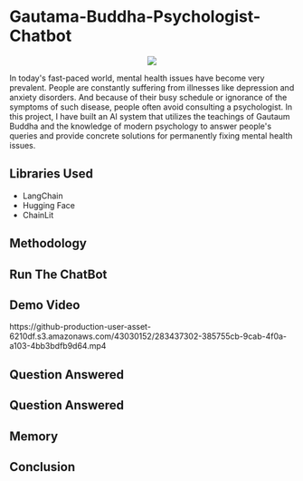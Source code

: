 # Gautama-Buddha-Psychologist-Chatbot
<p align="center">
<img src="https://e0.pxfuel.com/wallpapers/344/189/desktop-wallpaper-buddha-anime-buddhist-art.jpg">
</p>
<p>In today's fast-paced world, mental health issues have become very prevalent. People are constantly suffering from illnesses like depression and anxiety disorders. And because of their busy schedule or ignorance of the symptoms of such disease, people often avoid consulting a psychologist. In this project, I have built an AI system that utilizes the teachings of Gautaum Buddha and the knowledge of modern psychology to answer people's queries and provide concrete solutions for permanently fixing mental health issues. </p>
<h2>Libraries Used</h2>
<ul>
  <li>LangChain</li>
  <li>Hugging Face</li>
  <li>ChainLit</li>
</ul>
<h2>Methodology</h2>
<h2>Run The ChatBot</h2>

<h2>Demo Video</h2>
https://github-production-user-asset-6210df.s3.amazonaws.com/43030152/283437302-385755cb-9cab-4f0a-a103-4bb3bdfb9d64.mp4

<h2>Question Answered</h2>



<h2>Question Answered</h2>
<h2>Memory</h2>
<h2>Conclusion</h2>



